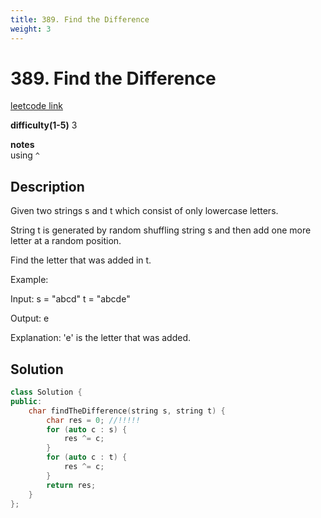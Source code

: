 ```yaml
---
title: 389. Find the Difference
weight: 3
---
```

# 389. Find the Difference
[leetcode link](https://leetcode.com/problems/find-the-difference/)

**difficulty(1-5)** 
3

**notes**   
using `^`

## Description
Given two strings s and t which consist of only lowercase letters.

String t is generated by random shuffling string s and then add one more letter at a random position.

Find the letter that was added in t.

Example:

Input:
s = "abcd"
t = "abcde"

Output:
e

Explanation:
'e' is the letter that was added.


## Solution
```c++
class Solution {
public:
    char findTheDifference(string s, string t) {
        char res = 0; //!!!!!
        for (auto c : s) {
            res ^= c;
        }
        for (auto c : t) {
            res ^= c;
        }
        return res;
    }
};
```


